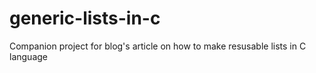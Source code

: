# generic-lists-in-c
Companion project for blog's article on how to make resusable lists in C language
